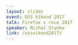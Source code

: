 ```yaml
---
layout: slides
event: OSS Víkend 2017
talk: Firefox v roce 2017
speaker: Michal Stanke
link: /ossvikend2017/
---
```


